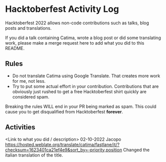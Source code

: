 # Hacktoberfest Activity Log

Hacktoberfest 2022 allows non-code contributions such as talks, blog posts and translations.

If you did a talk containing Catima, wrote a blog post or did some translating work, please make a merge request here to add what you did to this README.

## Rules
- Do not translate Catima using Google Translate. That creates more work for me, not less.
- Try to put some actual effort in your contribution. Contributions that are obviously just rushed to get a free Hacktoberfest shirt quickly are considered spam.

Breaking the rules WILL end in your PR being marked as spam. This could cause you to get disqualified from Hacktoberfest **forever**.

## Activities

<Current date> <Your Name> <Link to what you did / description>
02-10-2022 Jacopo https://hosted.weblate.org/translate/catima/fastlane/it/?checksum=1623401ca21ef4e9&sort_by=-priority,position Changed the italian translation of the title.

